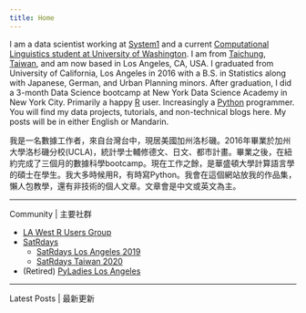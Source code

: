 ```yaml
---
title: Home
---
```


I am a data scientist working at [System1](http://system1.com) and a current [Computational Linguistics student at University of Washington](https://www.compling.uw.edu). I am from [Taichung, Taiwan](https://en.wikipedia.org/wiki/Taichung), and am now based in Los Angeles, CA, USA. I graduated from University of California, Los Angeles in 2016 with a B.S. in Statistics along with Japanese, German, and Urban Planning minors. After graduation, I did a 3-month Data Science bootcamp at New York Data Science Academy in New York City. Primarily a happy [R](https://www.r-project.org) user. Increasingly a [Python](https://www.python.org) programmer. You will find my data projects, tutorials, and non-technical blogs here. My posts will be in either English or Mandarin. 

我是一名數據工作者，來自台灣台中，現居美國加州洛杉磯。2016年畢業於加州大學洛杉磯分校(UCLA)，統計學士輔修德文、日文、都市計畫。畢業之後，在紐約完成了三個月的數據科學bootcamp。現在工作之餘，是華盛頓大學計算語言學的碩士在學生。我大多時候用R，有時寫Python。我會在這個網站放我的作品集，懶人包教學，還有非技術的個人文章。文章會是中文或英文為主。

-----
Community | 主要社群

- [LA West R Users Group](https://laocr.org)
- [SatRdays](https://knowledgebase.satrdays.org)
  - [SatRdays Los Angeles 2019](https://losangeles2019.satrdays.org)
  - [SatRdays Taiwan 2020](http://taiwan2020.satrdays.org)
- (Retired) [PyLadies Los Angeles](https://www.meetup.com/Pyladies-LA/)

-----

Latest Posts | 最新更新
